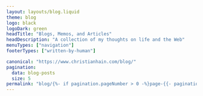 ```yaml
---
layout: layouts/blog.liquid
theme: blog
logo: black
logoDark: green
headTitle: "Blogs, Memos, and Articles"
headDescription: "A collection of my thoughts on life and the Web"
menuTypes: ["navigation"]
footerTypes: ["written-by-human"]

canonical: "https://www.christianhain.com/blog/"
pagination:
  data: blog-posts
  size: 5
permalink: "blog/{%- if pagination.pageNumber > 0 -%}page-{{- pagination.pageNumber | plus:1 -}}{%- endif -%}/"
---
```

